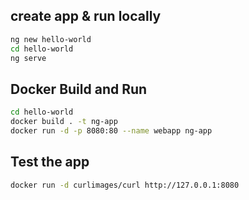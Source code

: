 ## create app & run locally

```bash
ng new hello-world
cd hello-world
ng serve
```

## Docker Build and Run

```bash
cd hello-world
docker build . -t ng-app
docker run -d -p 8080:80 --name webapp ng-app
```

## Test the app

```bash
docker run -d curlimages/curl http://127.0.0.1:8080
```
